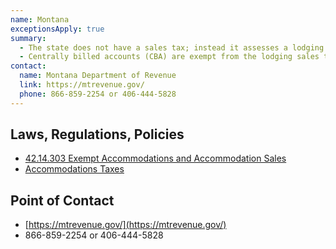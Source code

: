 ```yaml
---
name: Montana
exceptionsApply: true
summary:
  - The state does not have a sales tax; instead it assesses a lodging sales tax for hotel stay.
  - Centrally billed accounts (CBA) are exempt from the lodging sales tax.
contact:
  name: Montana Department of Revenue
  link: https://mtrevenue.gov/
  phone: 866-859-2254 or 406-444-5828
---
```


## Laws, Regulations, Policies

* [42.14.303 Exempt Accommodations and Accommodation Sales](https://rules.mt.gov/gateway/ruleno.asp?RN=42.14.303)
* [Accommodations Taxes](https://leg.mt.gov/content/Publications/fiscal/leg_reference/Brochures/Accommodations-Taxes-2020_Final.pdf)

## Point of Contact
- [https://mtrevenue.gov/](https://mtrevenue.gov/)
- 866-859-2254 or 406-444-5828